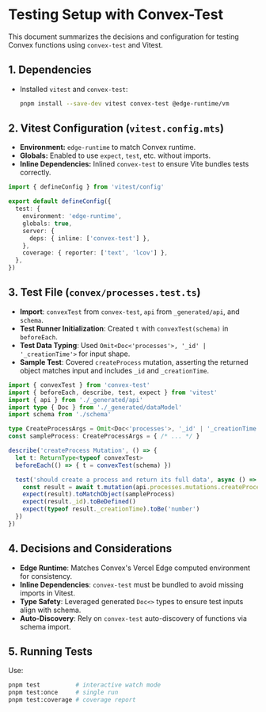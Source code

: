 # Testing Setup with Convex-Test

This document summarizes the decisions and configuration for testing Convex functions using `convex-test` and Vitest.

## 1. Dependencies
- Installed `vitest` and `convex-test`:
  ```bash
  pnpm install --save-dev vitest convex-test @edge-runtime/vm
  ```

## 2. Vitest Configuration (`vitest.config.mts`)
- **Environment:** `edge-runtime` to match Convex runtime.
- **Globals:** Enabled to use `expect`, `test`, etc. without imports.
- **Inline Dependencies:** Inlined `convex-test` to ensure Vite bundles tests correctly.
```ts
import { defineConfig } from 'vitest/config'

export default defineConfig({
  test: {
    environment: 'edge-runtime',
    globals: true,
    server: {
      deps: { inline: ['convex-test'] },
    },
    coverage: { reporter: ['text', 'lcov'] },
  },
})
```

## 3. Test File (`convex/processes.test.ts`)
- **Import**: `convexTest` from `convex-test`, `api` from `_generated/api`, and `schema`.
- **Test Runner Initialization**: Created `t` with `convexTest(schema)` in `beforeEach`.
- **Test Data Typing**: Used `Omit<Doc<'processes'>, '_id' | '_creationTime'>` for input shape.
- **Sample Test**: Covered `createProcess` mutation, asserting the returned object matches input and includes `_id` and `_creationTime`.

```ts
import { convexTest } from 'convex-test'
import { beforeEach, describe, test, expect } from 'vitest'
import { api } from './_generated/api'
import type { Doc } from './_generated/dataModel'
import schema from './schema'

type CreateProcessArgs = Omit<Doc<'processes'>, '_id' | '_creationTime'>
const sampleProcess: CreateProcessArgs = { /* ... */ }

describe('createProcess Mutation', () => {
  let t: ReturnType<typeof convexTest>
  beforeEach(() => { t = convexTest(schema) })

  test('should create a process and return its full data', async () => {
    const result = await t.mutation(api.processes.mutations.createProcess, sampleProcess)
    expect(result).toMatchObject(sampleProcess)
    expect(result._id).toBeDefined()
    expect(typeof result._creationTime).toBe('number')
  })
})
```

## 4. Decisions and Considerations
- **Edge Runtime**: Matches Convex's Vercel Edge computed environment for consistency.
- **Inline Dependencies**: `convex-test` must be bundled to avoid missing imports in Vitest.
- **Type Safety**: Leveraged generated `Doc<>` types to ensure test inputs align with schema.
- **Auto-Discovery**: Rely on `convex-test` auto-discovery of functions via schema import.

## 5. Running Tests
Use:
```bash
pnpm test          # interactive watch mode
pnpm test:once     # single run
pnpm test:coverage # coverage report
```
